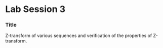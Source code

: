 # Lab Session 3

### Title
Z-transform of various sequences and verification of the properties of Z-transform.
